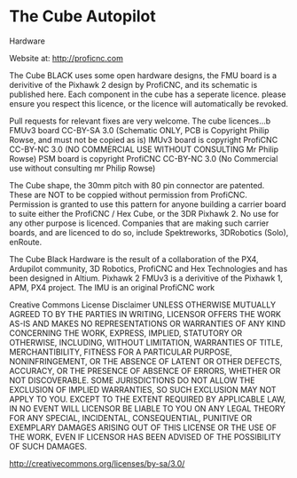 # The Cube Autopilot
Hardware

Website at: http://proficnc.com

The Cube BLACK uses some open hardware designs, the FMU board is a derivitive of the Pixhawk 2 design by ProfiCNC, and its schematic is published here.
Each component in the cube has a seperate licence. please ensure you respect this licence, or the licence will automatically be revoked.

Pull requests for relevant fixes are very welcome.
The cube licences...b
FMUv3 board CC-BY-SA 3.0 (Schematic ONLY, PCB is Copyright Philip Rowse, and must not be copied as is)
IMUv3 board is copyright ProfiCNC CC-BY-NC 3.0 (NO COMMERCIAL USE WITHOUT CONSULTING Mr Philip Rowse)
PSM   board is copyright ProfiCNC CC-BY-NC 3.0 (No Commercial use without consulting mr Philip Rowse)

The Cube shape, the 30mm pitch with 80 pin connector are patented.  These are NOT to be coppied without permission from ProfiCNC.
Permission is granted to use this pattern for anyone building a carrier board to suite either the ProfiCNC / Hex Cube, or the 3DR Pixhawk 2.  No use for any other purpose is licenced. Companies that are making such carrier boards, and are licenced to do so, include Spektreworks, 3DRobotics (Solo), enRoute.

The Cube Black Hardware is the result of a collaboration of the PX4, Ardupilot community, 3D Robotics, ProfiCNC and Hex Technologies and has been designed in Altium. Pixhawk 2 FMUv3 is a derivitive of the Pixhawk 1, APM, PX4 project. The IMU is an original ProfiCNC work

Creative Commons License Disclaimer
UNLESS OTHERWISE MUTUALLY AGREED TO BY THE PARTIES IN WRITING, LICENSOR OFFERS THE WORK AS-IS AND MAKES NO REPRESENTATIONS OR WARRANTIES OF ANY KIND CONCERNING THE WORK, EXPRESS, IMPLIED, STATUTORY OR OTHERWISE, INCLUDING, WITHOUT LIMITATION, WARRANTIES OF TITLE, MERCHANTIBILITY, FITNESS FOR A PARTICULAR PURPOSE, NONINFRINGEMENT, OR THE ABSENCE OF LATENT OR OTHER DEFECTS, ACCURACY, OR THE PRESENCE OF ABSENCE OF ERRORS, WHETHER OR NOT DISCOVERABLE. SOME JURISDICTIONS DO NOT ALLOW THE EXCLUSION OF IMPLIED WARRANTIES, SO SUCH EXCLUSION MAY NOT APPLY TO YOU. EXCEPT TO THE EXTENT REQUIRED BY APPLICABLE LAW, IN NO EVENT WILL LICENSOR BE LIABLE TO YOU ON ANY LEGAL THEORY FOR ANY SPECIAL, INCIDENTAL, CONSEQUENTIAL, PUNITIVE OR EXEMPLARY DAMAGES ARISING OUT OF THIS LICENSE OR THE USE OF THE WORK, EVEN IF LICENSOR HAS BEEN ADVISED OF THE POSSIBILITY OF SUCH DAMAGES.

http://creativecommons.org/licenses/by-sa/3.0/
